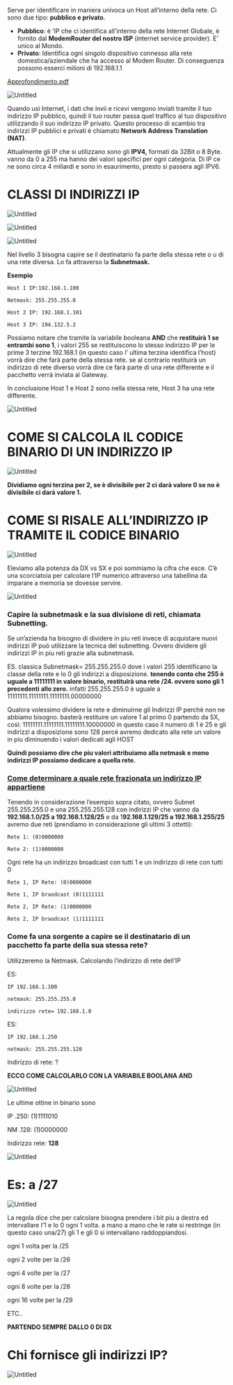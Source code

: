 Serve per identificare in maniera univoca un Host all’interno della rete. Ci sono due tipo: **pubblico e privato**.

- **Pubblico**: è ’IP che ci identifica all’interno della rete Internet Globale, è fornito dal **ModemRouter del nostro ISP** (internet service provider). E’ unico al Mondo.
- **Privato**: Identifica ogni singolo dispositivo connesso alla rete domestica/aziendale che ha accesso al Modem Router. Di conseguenza possono esserci milioni di 192.168.1.1
  
[Approfondimento.pdf](https://prod-files-secure.s3.us-west-2.amazonaws.com/6f46adb7-7950-4f75-92a1-803289993db5/c68432d9-ace5-4707-ad51-0df2eb9264d8/ReS1.08_INDIRIZZI_IP.pdf)

![Untitled](https://github.com/user-attachments/assets/76aed820-0223-43e7-a91f-8e6c62ca9e4d)

Quando usi Internet, i dati che invii e ricevi vengono inviati tramite il tuo indirizzo IP pubblico, quindi il tuo router passa quel traffico al tuo dispositivo utilizzando il suo indirizzo IP privato. Questo processo di scambio tra indirizzi IP pubblici e privati è chiamato **Network Address Translation (NAT)**.

Attualmente gli IP che si utilizzano sono gli **IPV4,** formati da 32Bit o 8 Byte. vanno da 0 a 255 ma hanno dei valori specifici per ogni categoria. Di IP ce ne sono circa 4 miliardi e sono in esaurimento, presto si passera agli IPV6.

# CLASSI DI INDIRIZZI IP

![Untitled](https://github.com/user-attachments/assets/eb225a46-3fb0-4632-aef4-41d9bd279c8f)

![Untitled](https://github.com/user-attachments/assets/2407ea2e-27e6-4bd1-9b1e-e18324655564)

![Untitled](https://github.com/user-attachments/assets/8faae0b1-7d7c-44a6-aea3-7e20b4030022)

Nel livello 3 bisogna capire se il destinatario fa parte della stessa rete o u di una rete diversa. Lo fa attraverso la **Subnetmask.** 

**Esempio**

    Host 1 IP:192.168.1.100

    Netmask: 255.255.255.0

    Host 2 IP: 192.168.1.101

    Host 3 IP: 194.132.5.2

Possiamo notare che tramite la variabile booleana **AND** che **restituirà 1 se entrambi sono 1**, i valori 255 se restituiscono lo stesso indirizzo IP per le prime 3 terzine 192.168.1 (in questo caso l’ ultima terzina identifica l’host)  vorrà dire che farà parte della stessa rete. se al contrario restituirà un indirizzo di rete diverso vorrà dire ce farà parte di una rete differente e il pacchetto verrà inviata al Gateway.

In conclusione  Host 1 e Host 2 sono nella stessa rete, Host 3 ha una rete differente.

![Untitled](https://github.com/user-attachments/assets/ccbeeec0-aec8-474f-9fcc-64a9cca7c3f4)

# COME SI CALCOLA IL CODICE BINARIO DI UN INDIRIZZO IP

![Untitled](https://github.com/user-attachments/assets/0b6919d9-7014-46cf-8adb-68c51109ed9e)

**Dividiamo ogni terzina per 2, se è divisibile per 2 ci darà valore 0 se no è divisibile ci darà valore 1.**

# COME SI RISALE ALL’INDIRIZZO IP TRAMITE IL CODICE BINARIO

![Untitled](https://github.com/user-attachments/assets/dfaca443-725f-47e1-9c75-530c5f90e200)

Eleviamo alla potenza da DX vs SX e poi sommiamo la cifra che esce. C’è una scorciatoia per calcolare l’IP numerico attraverso una tabellina da imparare a memoria se dovesse servire.

![Untitled](https://github.com/user-attachments/assets/ae4e3b53-f290-427a-bc9e-d51451b0cc9a)

### Capire la subnetmask e la sua divisione di reti, chiamata Subnetting.

Se un’azienda ha bisogno di dividere in piu reti invece di acquistare nuovi indirizzi IP può utilizzare la tecnica del subnetting. Ovvero dividere gli indirizzi IP in piu reti grazie alla subnetmask.

ES. classica Subnetmask= 255.255.255.0 dove i valori 255 identificano la classe della rete e lo 0 gli indirizzi a disposizione. **tenendo conto che 255 è uguale a 11111111 in valore binario, restituirà una rete /24. ovvero sono gli 1 precedenti allo zero.** infatti 255.255.255.0 è uguale a 11111111.11111111.11111111.00000000

Qualora volessimo dividere la rete e diminuirne gli Indirizzi IP perchè non ne abbiamo bisogno. basterà restituire un valore 1 al primo 0 partendo da SX, così: 11111111.11111111.11111111.10000000 in questo caso il numero di 1 è 25 e gli indirizzi a disposizione sono 128 percè avremo dedicato alla rete un valore in piu diminuendo i valori dedicati agli HOST

**Quindi possiamo dire che piu valori attribuiamo alla netmask e meno indirizzi IP possiamo dedicare a quella rete.**

### [Come determinare a quale rete frazionata un indirizzo IP appartiene](https://www.youtube.com/watch?v=3HRX9dMcI6Q&list=PL3itjooulgzOMzrQwsI5kRxn9WD_7Z6WZ&index=2&ab_channel=RobertoManfrin)

Tenendo in considerazione l’esempio sopra citato, ovvero Subnet 255.255.255.0 e una 255.255.255.128 con indirizzi IP che vanno da **192.168.1.0/25 a 192.168.1.128/25** e da 1**92.168.1.129/25 a 192.168.1.255/25** avremo due reti (prendiamo in considerazione gli ultimi 3 ottetti):

    Rete 1: (0)0000000 

    Rete 2: (1)0000000

Ogni rete ha un indirizzo broadcast con tutti 1 e un indirizzo di rete con tutti 0 

    Rete 1, IP Rete: (0)0000000 

    Rete 1, IP braodcast (0)1111111

    Rete 2, IP Rete: (1)0000000 

    Rete 2, IP braodcast (1)1111111

### Come fa una sorgente a capire se il destinatario di un pacchetto fa parte della sua stessa rete?

Utilizzeremo la Netmask. Calcolando l’indirizzo di rete dell’IP

ES:             

    IP 192.168.1.100

    netmask: 255.255.255.0

    indirizzo rete= 192.168.1.0

ES: 

    IP 192.168.1.250

    netmask: 255.255.255.128

Indirizzo di rete: ?

**ECCO COME CALCOLARLO CON LA VARIABILE BOOLANA AND**

![Untitled](https://github.com/user-attachments/assets/6d42a1e0-7c75-4240-b91c-f8ee57f934b0)

Le ultime ottine in binario sono

IP .250:       (1)1111010

NM .128:       (1)0000000

Indirizzo rete: **128**

![Untitled](https://github.com/user-attachments/assets/d70ddb30-4100-4c1a-9fc5-afbbb313aeff)

# Es: a /27

![Untitled](https://github.com/user-attachments/assets/ff8f3240-950f-4d5f-bcf3-889a89bf367e)

La regola dice che per calcolare bisogna prendere i bit piu a destra ed intervallare l’1 e lo 0 ogni 1 volta. a mano a mano che le rate si restringe (in questo caso una/27) gli 1 e gli 0 si intervallano raddoppiandosi. 

ogni 1 volta per la /25

ogni 2 volte per la /26 

ogni 4 volte per la /27

ogni 8 volte per la /28

ogni 16 volte per la /29

ETC..

**PARTENDO SEMPRE DALLO 0 DI DX**

# Chi fornisce gli indirizzi IP?

![Untitled](https://github.com/user-attachments/assets/ac7ba5fd-db07-4c24-adaa-5da6e2c5fd57)









